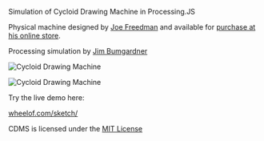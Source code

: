 Simulation of Cycloid Drawing Machine in Processing.JS

Physical machine designed by [Joe Freedman](http://leafpdx.bigcartel.com/product/cycloid-drawing-machine) and available for [purchase at his online store](http://leafpdx.bigcartel.com/product/cycloid-drawing-machine).

Processing simulation by [Jim Bumgardner](http://krazydad.com/about.php)

![Cycloid Drawing Machine](http://i.imgur.com/q4CFLI6.png "Cycloid Drawing Machine")

![Cycloid Drawing Machine](http://i.imgur.com/YqDiTJU.png "Cycloid Drawing Machine")

Try the live demo here: 

[wheelof.com/sketch/](http://wheelof.com/sketch/)

CDMS is licensed under the [MIT License](https://github.com/jbum/CDMS/blob/master/LICENSE.txt)
